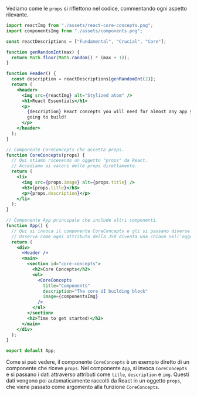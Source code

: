 Vediamo come le `props` si riflettono nel codice, commentando ogni aspetto rilevante.

```jsx
import reactImg from "./assets/react-core-concepts.png";
import componentsImg from "./assets/components.png";

const reactDescriptions = ["Fundamental", "Crucial", "Core"];

function genRandomInt(max) {
  return Math.floor(Math.random() * (max + 1));
}

function Header() {
  const description = reactDescriptions[genRandomInt(2)];
  return (
    <header>
      <img src={reactImg} alt="Stylized atom" />
      <h1>React Essentials</h1>
      <p>
        {description} React concepts you will need for almost any app you are
        going to build!
      </p>
    </header>
  );
}

// Componente CoreConcepts che accetta props.
function CoreConcepts(props) {
  // Qui stiamo ricevendo un oggetto "props" da React.
  // Accediamo ai valori delle props direttamente.
  return (
    <li>
      <img src={props.image} alt={props.title} />
      <h3>{props.title}</h3>
      <p>{props.description}</p>
    </li>
  );
}

// Componente App principale che include altri componenti.
function App() {
  // Qui si invoca il componente CoreConcepts e gli si passano diverse props.
  // Osserva come ogni attributo della JSX diventa una chiave nell'oggetto delle props.
  return (
    <div>
      <Header />
      <main>
        <section id="core-concepts">
          <h2>Core Concepts</h2>
          <ul>
            <CoreConcepts
              title="Components"
              description="The core UI building block"
              image={componentsImg}
            />
          </ul>
        </section>
        <h2>Time to get started!</h2>
      </main>
    </div>
  );
}

export default App;
```

Come si può vedere, il componente `CoreConcepts` è un esempio diretto di un componente che riceve `props`. Nel componente `App`, si invoca `CoreConcepts` e si passano i dati attraverso attributi come `title`, `description` e `img`. Questi dati vengono poi automaticamente raccolti da React in un oggetto `props`, che viene passato come argomento alla funzione `CoreConcepts`.